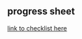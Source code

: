 ## progress sheet

[link to checklist here](https://docs.google.com/spreadsheets/d/1YZ23HSLaMH0bKFANDDYSlEP7oAenR6-1HELfaQj5epA/edit#gid=0)
